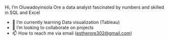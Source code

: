 Hi, I’m Oluwadoyinsola Ore a data analyst fascinated by numbers and skilled in SQL and Excel 
- 🌱 I’m currently learning Data visualization (Tableau)
- 💞️ I’m looking to collaborate on projects
- 📫 How to reach me via email (estherore302@gmail.com)

<!---
solaore/solaore is a ✨ special ✨ repository because its `README.md` (this file) appears on your GitHub profile.
You can click the Preview link to take a look at your changes.
--->

